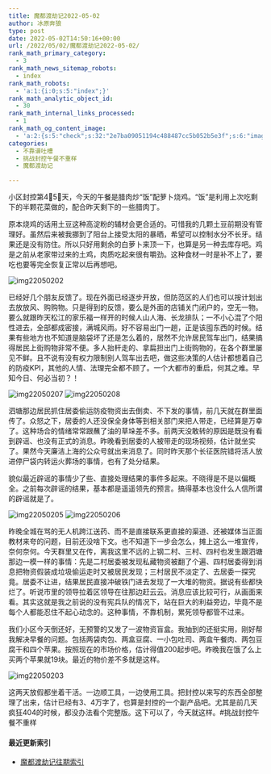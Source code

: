 ```yaml
---
title: 魔都渡劫记2022-05-02
author: 冰原奔狼
type: post
date: 2022-05-02T14:50:16+00:00
url: /2022/05/02/魔都渡劫记2022-05-02/
rank_math_primary_category:
  - 3
rank_math_news_sitemap_robots:
  - index
rank_math_robots:
  - 'a:1:{i:0;s:5:"index";}'
rank_math_analytic_object_id:
  - 30
rank_math_internal_links_processed:
  - 1
rank_math_og_content_image:
  - 'a:2:{s:5:"check";s:32:"2e7ba09051194c488487cc5b052b5e3f";s:6:"images";a:0:{}}'
categories:
  - 不靠谱吐槽
  - 挑战封控午餐不重样
  - 魔都渡劫记

---
```

小区封控第4⃣️5⃣️天，今天的午餐是腊肉炒“饭”配萝卜烧鸡。“饭”是利用上次吃剩下的半颗花菜做的，配合昨天剩下的一些腊肉丁。

原本烧鸡的话用土豆这种高淀粉的辅材会更合适的。可惜我的几颗土豆前期没有管理好。虽然后来被我挪到了阳台上接受太阳的暴晒，希望可以控制水分不长牙。结果还是没有防住。所以只好用剩余的白萝卜来顶一下，也算是另一种去库存吧。鸡是之前从老家带过来的土鸡，肉质吃起来很有嚼劲。这种食材一时是补不上了，要吃也要等完全恢复正常以后再想吧。

<img decoding="async" src="https://i0.wp.com/s2.loli.net/2022/05/02/fTp3zVLIgUnWYwF.jpg?w=640&#038;ssl=1" alt="img22050202" data-recalc-dims="1" />

已经好几个朋友反馈了。现在外面已经逐步开放，但防范区的人们也可以按计划出去放放风、购购物。只是得到的反馈，要么是外面的店铺关门闭户的，空无一物。要么就跟昨天松江的家乐福一样开的时候人山人海、长龙排队；一不小心混了个阳性进去，全部都成密接，满城风雨。好不容易出门一趟，正是该囤东西的时候。结果有些地方也不知道是脑袋坏了还是怎么着的，居然不允许居民驾车出门，结果搞得居民上街购物非常不便。多人抬杆走的、拿扁担出门上街购物的，在各个群里屡见不鲜。且不说有没有权力限制别人驾车出去吧，做这些决策的人估计都想着自己的防疫KPI，其他的人情、法理完全都不顾了。一个大都市的重启，何其之难。早知今日、何必当初？！

<img decoding="async" src="https://i0.wp.com/s2.loli.net/2022/05/02/vK97ZcM5U1DrkCd.jpg?w=640&#038;ssl=1" alt="img22050207" data-recalc-dims="1" />
<img decoding="async" src="https://i0.wp.com/s2.loli.net/2022/05/02/hkWp7oyfHbXaUzj.jpg?w=640&#038;ssl=1" alt="img22050208" data-recalc-dims="1" />

泗塘那边居民抓住居委偷运防疫物资出去倒卖、不下发的事情，前几天就在群里面传了。众怒之下，居委的人还没保全身体等到相关部门来把人带走，已经算是万幸了。这种场合的情绪常常跟蘸了油的草垛差不多。前两天没敢转的原因是既没有看到辟谣、也没有正式的消息。昨晚看到居委的人被带走的现场视频，估计就坐实了。果然今天廉洁上海的公众号就出来消息了。同时昨天那个长征医院错将活人放进停尸袋内转运火葬场的事情，也有了处分结果。

貌似最近辟谣的事情少了些、直接处理结果的事件多起来。不晓得是不是以偏概全。之前每次辟谣的结果，基本都是遥遥领先的预言。搞得基本也没什么人信所谓的辟谣就是了。

<img decoding="async" src="https://i0.wp.com/s2.loli.net/2022/05/02/TsahMoeEIHqK6Zx.jpg?w=640&#038;ssl=1" alt="img22050205" data-recalc-dims="1" />
<img decoding="async" src="https://i0.wp.com/s2.loli.net/2022/05/02/EZYyUxblr4ja3oz.jpg?w=640&#038;ssl=1" alt="img22050206" data-recalc-dims="1" />

昨晚全城在骂的无人机跨江送药、而不是直接联系更直接的渠道、还被媒体当正面教材来夸的问题，目前还没啥下文。也不知道下一步会怎么，摊上这么一堆宣传，奈何奈何。今天群里又在传，离我这里不远的上钢二村、三村、四村也发生跟泗塘那边一模一样的事情：先是二村居委被发现私藏物资被翻了个遍、四村居委得到消息把物资假装成垃圾偷运走时又被居民发现；三村居民不淡定了、去居委一探究竟。居委不让进，结果居民直接冲破铁门进去发现了一大堆的物资。据说有些都快烂了。听说市里的领导拉着区领导在往那边赶云云。消息应该比较可行，从画面来看。其实这就是我之前说的没有宪兵队的情况下，站在巨大的利益旁边，毕竟不是每个人都能忍住不起心动念的。这种事情，不靠机制，累死领导都管不过来。

我们小区今天倒还好，无预警的又发了一波物资盲盒。我抽到的还挺实用，刚好帮我解决早餐的问题。包括两袋肉包、两盒豆腐、一小包吐司、两盒午餐肉、两包豆腐干和四个苹果。按照现在的市场价格，估计得值200起步吧。昨晚我在饿了么上买两个苹果就19块。最近的物价差不多就是这样。

<img decoding="async" src="https://i0.wp.com/s2.loli.net/2022/05/02/48ZJx2F3fbaHdQu.jpg?w=640&#038;ssl=1" alt="img22050203" data-recalc-dims="1" />

这两天放假都坐着干活。一边顺工具，一边使用工具。把封控以来写的东西全部整理了出来，估计已经有3、4万字了，也算是封控的一个副产品吧。尤其是前几天疯狂404的时候，都没办法看个完整版。这下可以了，今天就这样。#挑战封控午餐不重样

#### 最近更新索引

  * [魔都渡劫记往期索引][1]

 [1]: https://salty.vip/2022/05/02/%e6%9c%80%e8%bf%91%e6%9b%b4%e6%96%b0%e7%b4%a2%e5%bc%95/
